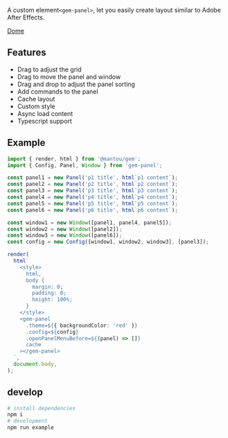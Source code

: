 A custom element`<gem-panel>`, let you easily create layout similar to Adobe After Effects.

[Dome](https://gem-panel.vercel.app/)

## Features

- Drag to adjust the grid
- Drag to move the panel and window
- Drag and drop to adjust the panel sorting
- Add commands to the panel
- Cache layout
- Custom style
- Async load content
- Typescript support

## Example

```ts
import { render, html } from '@mantou/gem';
import { Config, Panel, Window } from 'gem-panel';

const panel1 = new Panel('p1 title', html`p1 content`);
const panel2 = new Panel('p2 title', html`p2 content`);
const panel3 = new Panel('p3 title', html`p3 content`);
const panel4 = new Panel('p4 title', html`p4 content`);
const panel5 = new Panel('p5 title', html`p5 content`);
const panel6 = new Panel('p6 title', html`p6 content`);

const window1 = new Window([panel1, panel4, panel5]);
const window2 = new Window([panel2]);
const window3 = new Window([panel6]);
const config = new Config([window1, window2, window3], [panel3]);

render(
  html`
    <style>
      html,
      body {
        margin: 0;
        padding: 0;
        height: 100%;
      }
    </style>
    <gem-panel
      .theme=${{ backgroundColor: 'red' }}
      .config=${config}
      .openPanelMenuBefore=${(panel) => []}
      cache
    ></gem-panel>
  `,
  document.body,
);
```

## develop

```bash
# install dependencies
npm i
# development
npm run example
```
